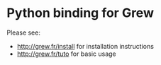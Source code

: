 # Python binding for Grew

Please see:

 * http://grew.fr/install for installation instructions
 * http://grew.fr/tuto for basic usage
